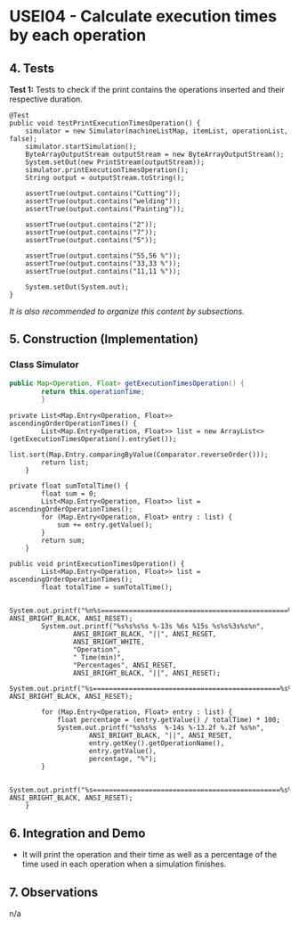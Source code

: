 # USEI04 - Calculate execution times by each operation 

## 4. Tests 

**Test 1:** Tests to check if the print contains the operations inserted and their respective duration. 

	@Test
    public void testPrintExecutionTimesOperation() {
        simulator = new Simulator(machineListMap, itemList, operationList, false);
        simulator.startSimulation();
        ByteArrayOutputStream outputStream = new ByteArrayOutputStream();
        System.setOut(new PrintStream(outputStream));
        simulator.printExecutionTimesOperation();
        String output = outputStream.toString();

        assertTrue(output.contains("Cutting"));
        assertTrue(output.contains("welding"));
        assertTrue(output.contains("Painting"));

        assertTrue(output.contains("2"));
        assertTrue(output.contains("7"));
        assertTrue(output.contains("5"));

        assertTrue(output.contains("55,56 %"));
        assertTrue(output.contains("33,33 %"));
        assertTrue(output.contains("11,11 %"));

        System.setOut(System.out);
    }


_It is also recommended to organize this content by subsections._ 


## 5. Construction (Implementation)

### Class Simulator

```java
public Map<Operation, Float> getExecutionTimesOperation() {
        return this.operationTime;
        }
```

```
private List<Map.Entry<Operation, Float>> ascendingOrderOperationTimes() {
        List<Map.Entry<Operation, Float>> list = new ArrayList<>(getExecutionTimesOperation().entrySet());
        list.sort(Map.Entry.comparingByValue(Comparator.reverseOrder()));
        return list;
    }
```

```
private float sumTotalTime() {
        float sum = 0;
        List<Map.Entry<Operation, Float>> list = ascendingOrderOperationTimes();
        for (Map.Entry<Operation, Float> entry : list) {
            sum += entry.getValue();
        }
        return sum;
    }
```

```
public void printExecutionTimesOperation() {
        List<Map.Entry<Operation, Float>> list = ascendingOrderOperationTimes();
        float totalTime = sumTotalTime();

        System.out.printf("%n%s===============================================%s%n", ANSI_BRIGHT_BLACK, ANSI_RESET);
        System.out.printf("%s%s%s%s %-13s %6s %15s %s%s%3s%s%n",
                ANSI_BRIGHT_BLACK, "||", ANSI_RESET,
                ANSI_BRIGHT_WHITE,
                "Operation",
                " Time(min)",
                "Percentages", ANSI_RESET,
                ANSI_BRIGHT_BLACK, "||", ANSI_RESET);
        System.out.printf("%s===============================================%s%n", ANSI_BRIGHT_BLACK, ANSI_RESET);

        for (Map.Entry<Operation, Float> entry : list) {
            float percentage = (entry.getValue() / totalTime) * 100;
            System.out.printf("%s%s%s  %-14s %-13.2f %.2f %s%n",
                    ANSI_BRIGHT_BLACK, "||", ANSI_RESET,
                    entry.getKey().getOperationName(),
                    entry.getValue(),
                    percentage, "%");
        }

        System.out.printf("%s===============================================%s%n", ANSI_BRIGHT_BLACK, ANSI_RESET);
    }
```


## 6. Integration and Demo 

* It will print the operation and their time as well as a percentage of the time used in each operation when a simulation finishes.

## 7. Observations

n/a